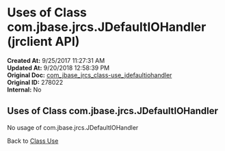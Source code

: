 # Uses of Class com.jbase.jrcs.JDefaultIOHandler (jrclient   API)

**Created At:** 9/25/2017 11:27:31 AM  
**Updated At:** 9/20/2018 12:58:39 PM  
**Original Doc:** [com_jbase_jrcs_class-use_jdefaultiohandler](https://docs.jbase.com/39245-class-use/com_jbase_jrcs_class-use_jdefaultiohandler)  
**Original ID:** 278022  
**Internal:** No  

## Uses of Class com.jbase.jrcs.JDefaultIOHandler

No usage of com.jbase.jrcs.JDefaultIOHandler

Back to [Class Use](./../README.md)
